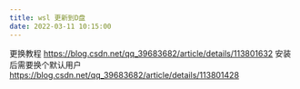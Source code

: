 ```yaml
---
title: wsl 更新到D盘
date: 2022-03-11 10:15:00
---
```


更换教程
https://blog.csdn.net/qq_39683682/article/details/113801632
安装后需要换个默认用户
https://blog.csdn.net/qq_39683682/article/details/113801428